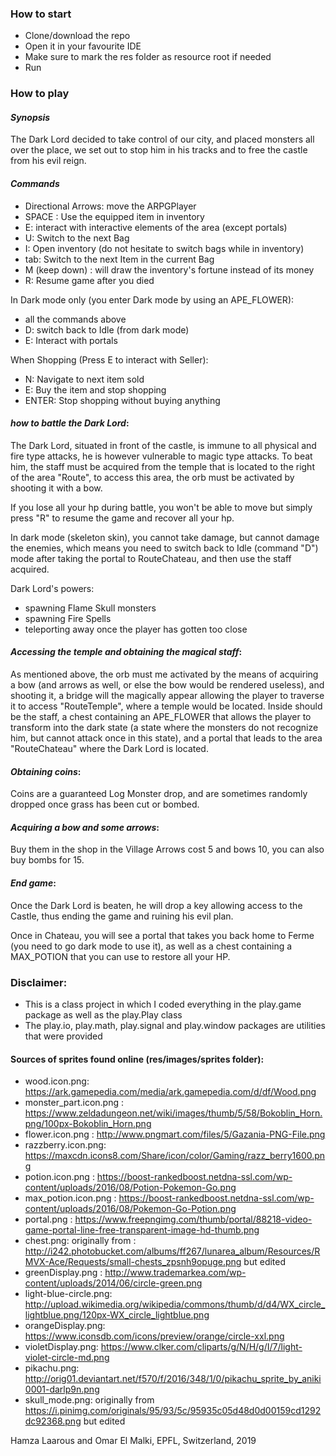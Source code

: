 
### How to start
- Clone/download the repo
- Open it in your favourite IDE
- Make sure to mark the res folder as resource root if needed
- Run

### How to play

#### *Synopsis*

The Dark Lord decided to take control of our city, and placed monsters all over the place, 
we set out to stop him in his tracks and to free the castle from his evil reign.

 #### *Commands*

- Directional Arrows: move the ARPGPlayer
- SPACE : Use the equipped item in inventory
- E: interact with interactive elements of the area (except portals)
- U: Switch to the next Bag
- I: Open inventory (do not hesitate to switch bags while in inventory)
- tab: Switch to the next Item in the current Bag
- M (keep down) : will draw the inventory's fortune instead of its money
- R: Resume game after you died

In Dark mode only (you enter Dark mode by using an APE_FLOWER):
- all the commands above
- D: switch back to Idle (from dark mode)
- E: Interact with portals

When Shopping (Press E to interact with Seller):
- N: Navigate to next item sold
- E: Buy the item and stop shopping
- ENTER: Stop shopping without buying anything

#### *how to battle the Dark Lord*:

The Dark Lord, situated in front of the castle, is immune to all physical and fire type attacks, he is however vulnerable to magic type attacks.
To beat him, the staff must be acquired from the temple that is located to the right of the area "Route", to access this area, the orb must be 
activated by shooting it with a bow. 

If you lose all your hp during battle, you won't be able to move but simply press "R" to resume the game and recover all your hp.

In dark mode (skeleton skin), you cannot take damage, but cannot damage the enemies,
which means you need to switch back to Idle (command "D") mode after taking the portal to RouteChateau, and then use the staff acquired.

Dark Lord's powers:

- spawning Flame Skull monsters
- spawning Fire Spells
- teleporting away once the player has gotten too close

#### *Accessing the temple and obtaining the magical staff*:

As mentioned above, the orb must me activated by the means of acquiring a bow (and arrows as well, or else the bow would be rendered useless),
and shooting it, a bridge will the magically appear allowing the player to traverse it to access "RouteTemple", where a temple would be located.
Inside should be the staff, a chest containing an APE_FLOWER that allows the player to transform into the dark state (a state where the monsters do 
not recognize him, but cannot attack once in this state), and a portal that leads to the area "RouteChateau" where the Dark Lord is located.

#### *Obtaining coins*:

Coins are a guaranteed Log Monster drop, and are sometimes randomly dropped once grass has been cut or bombed.

#### *Acquiring a bow and some arrows*:

Buy them in the shop in the Village Arrows cost 5 and bows 10, you can also buy bombs for 15. 

#### *End game*:

Once the Dark Lord is beaten, he will drop a key allowing access to the Castle, thus ending the game and ruining his evil plan. 

Once in Chateau, you will see a portal that takes you back home to Ferme (you need to go dark mode to use it),
as well as a chest containing a MAX_POTION that you can use to restore all your HP.

### Disclaimer:
- This is a class project in which I coded everything in the play.game package as well as the play.Play class
- The play.io, play.math, play.signal and play.window packages are utilities that were provided

#### Sources of sprites found online (res/images/sprites folder):

- wood.icon.png: https://ark.gamepedia.com/media/ark.gamepedia.com/d/df/Wood.png
- monster_part.icon.png : https://www.zeldadungeon.net/wiki/images/thumb/5/58/Bokoblin_Horn.png/100px-Bokoblin_Horn.png
- flower.icon.png : http://www.pngmart.com/files/5/Gazania-PNG-File.png
- razzberry.icon.png: https://maxcdn.icons8.com/Share/icon/color/Gaming/razz_berry1600.png
- potion.icon.png : https://boost-rankedboost.netdna-ssl.com/wp-content/uploads/2016/08/Potion-Pokemon-Go.png
- max_potion.icon.png : https://boost-rankedboost.netdna-ssl.com/wp-content/uploads/2016/08/Pokemon-Go-Potion.png
- portal.png : https://www.freepngimg.com/thumb/portal/88218-video-game-portal-line-free-transparent-image-hd-thumb.png
- chest.png: originally from : http://i242.photobucket.com/albums/ff267/lunarea_album/Resources/RMVX-Ace/Requests/small-chests_zpsnh9opuge.png but edited
- greenDisplay.png : http://www.trademarkea.com/wp-content/uploads/2014/06/circle-green.png
- light-blue-circle.png: http://upload.wikimedia.org/wikipedia/commons/thumb/d/d4/WX_circle_lightblue.png/120px-WX_circle_lightblue.png
- orangeDisplay.png: https://www.iconsdb.com/icons/preview/orange/circle-xxl.png
- violetDisplay.png: https://www.clker.com/cliparts/g/N/H/g/I/7/light-violet-circle-md.png
- pikachu.png: http://orig01.deviantart.net/f570/f/2016/348/1/0/pikachu_sprite_by_aniki0001-darlp9n.png
- skull_mode.png: originally from https://i.pinimg.com/originals/95/93/5c/95935c05d48d0d00159cd1292dc92368.png but edited

Hamza Laarous and Omar El Malki, EPFL, Switzerland, 2019

